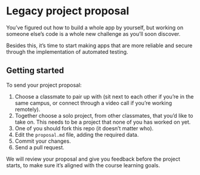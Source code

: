 # Legacy project proposal

You’ve figured out how to build a whole app by yourself, but working on someone else’s code is a whole new challenge as you’ll soon discover.

Besides this, it’s time to start making apps that are more reliable and secure through the implementation of automated testing.

## Getting started

To send your project proposal:

1. Choose a classmate to pair up with (sit next to each other if you’re in the same campus, or connect through a video call if you’re working remotely).
2. Together choose a solo project, from other classmates, that you’d like to take on. This needs to be a project that none of you has worked on yet.
3. One of you should fork this repo (it doesn’t matter who).
4. Edit the `proposal.md` file, adding the required data.
5. Commit your changes.
6. Send a pull request.

We will review your proposal and give you feedback before the project starts, to make sure it’s aligned with the course learning goals.
